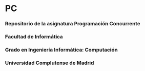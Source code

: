 # PC
### Repositorio de la asignatura Programación Concurrente
### Facultad de Informática
### Grado en Ingeniería Informática: Computación
### Universidad Complutense de Madrid
